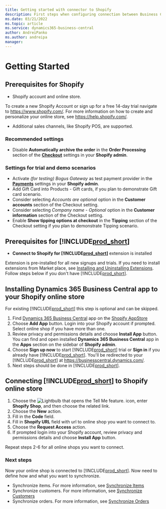```yaml
---
title: Getting started with connector to Shopify
description: First steps when configuring connection between Business Central and Shopify
ms.date: 03/21/2022
ms.topic: article
ms.service: dynamics365-business-central
author: AndreiPanko
ms.author: andreipa
manager: 
---
```


# Getting Started

## Prerequisites for Shopify
- Shopify account and online store.

To create a new Shopify Account or sign up for a free 14-day trial navigate to https://www.shopify.com/. For more information on how to create and personalize your online store, see https://help.shopify.com/.
  
- Additional sales channels, like Shopify POS, are supported.

### Recommended settings
- Disable **Automatically archive the order** in the **Order Processing** section of the [**Checkout**](https://www.shopify.com/admin/settings/checkout) settings in your **Shopify admin**.

### Settings for trial and demo scenarios
- Activate *(for testing) Bogus Gateway* as test payment provider in the [**Payments**](https://www.shopify.com/admin/settings/payments) settings in your **Shopify admin**.
- Add Gift Card into Products - Gift cards, if you plan to demonstrate Gift card scenario.
- Consider selecting *Accounts are optional* option in the **Customer accounts** section of the Checkout setting.
- Consider selecting *Company name* - *Optional* option in the **Customer information** section of the Checkout setting.
- Enable **Show tipping options at checkout** in the **Tipping** section of the Checkout setting if you plan to demonstrate Tipping scenario.

## Prerequisites for [!INCLUDE[prod_short](../includes/prod_short.md)]
- **Connect to Shopify for [!INCLUDE[prod_short](../includes/prod_short.md)]** extension is installed

Extension is pre-installed for all new signups and trials. If you need to install extensions from Market place, see [Installing and Uninstalling Extensions](../ui-extensions-install-uninstall.md#installing-an-extension). Follow steps below if you don't have [!INCLUDE[prod_short](../includes/prod_short.md)].

## Installing **Dynamics 365 Business Central** app to your Shopify online store
For existing [!INCLUDE[prod_short](../includes/prod_short.md)] this step is optional and can be skipped.
1. Find [Dynamics 365 Business Central](https://fwlink?=TDB) app on the [Shopify AppStore](https://apps.shopify.com/)
2. Choose **Add App** button. Login into your Shopify account if prompted. Select online shop if you have more than one.
3. Review privacy and permissions details and choose **Install App** button.
  You can find and open installed **Dynamics 365 Business Central** app in the **Apps** section on the sidebar of **Shopify admin**.
4. Choose **Sign up now** to start [!INCLUDE[prod_short](../includes/prod_short.md)] trial or **Sign in** if you already have [!INCLUDE[prod_short](../includes/prod_short.md)]. You'll be redirected to your [!INCLUDE[prod_short](../includes/prod_short.md)] at https://businesscentral.dynamics.com/. 
5. Next steps should be done in [!INCLUDE[prod_short](../includes/prod_short.md)].

## Connecting [!INCLUDE[prod_short](../includes/prod_short.md)] to Shopify online store
1. Choose the ![Lightbulb that opens the Tell Me feature.](../media/ui-search/search_small.png "Tell me what you want to do") icon, enter **Shopify Shop**, and then choose the related link.
2. Choose the **New** action.  
3. Fill in the **Code** field.  
4. Fill in **Shopify URL** field with url to online shop you want to connect to.
5. Choose the **Request Access** action.
6. If prompted login into your Shopify account, review privacy and permissions details and choose **Install App** button.
 
Repeat steps 2-6 for all online shops you want to connect.

### Next steps
Now your online shop is connected to [!INCLUDE[prod_short](../includes/prod_short.md)]. Now need to define how and what you want to synchronize.
- Synchronize items. For more information, see [Synchronize Items](synchronize-items.md)
- Synchronize customers. For more information, see [Synchronize Customers](synchronize-customers.md)
- Synchronize orders. For more information, see [Synchronize Orders](synchronize-orders.md)

